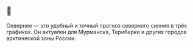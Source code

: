 ## 📡

Севернее — это удобный и точный прогноз северного сияния в трёх графиках. Он актуален для Мурманска, Териберки и других городов арктической зоны России.
